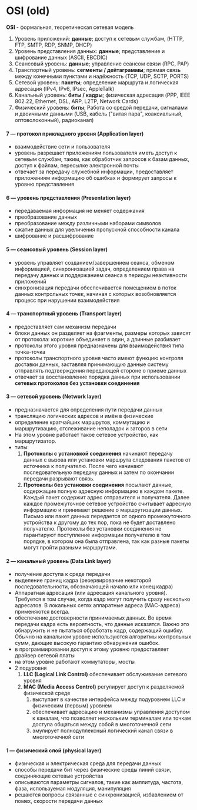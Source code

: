 # OSI (old)

**OSI** - формальная, теоретическая сетевая модель

1. Уровень приложений: **данные**; доступ к сетевым службам, (HTTP, FTP, SMTP, RDP, SNMP, DHCP)
2. Уровень представления данных: **данные**; представление и шифрование данных (ASCII, EBCDIC)
3. Сеансовый уровень: **данные**; управление сеансом связи (RPC, PAP)
4. Транспортный уровень: **сегменты / дейтаграммы**; прямая связь между конечными пунктами и надёжность (TCP, UDP, SCTP, PORTS)
5. Сетевой уровень: **пакеты**; определение маршрута и логическая адресация (IPv4, IPv6, IPsec, AppleTalk)
6. Канальный уровень: **биты / кадры**; физическая адресация (PPP, IEEE 802.22, Ethernet, DSL, ARP, L2TP, Network Cards)
7. Физический уровень: **биты**; Работа со средой передачи, сигналами и двоичными данными (USB, кабель ("витая пара", коаксиальный, оптоволоконный), радиоканал)

#### 7 — протокол прикладного уровня (Application layer) <a href="#7-protokol-prikladnogo-urovnya-application-layer" id="7-protokol-prikladnogo-urovnya-application-layer"></a>

* взаимодействие сети и пользователя
* уровень разрешает приложениям пользователя иметь доступ к сетевым службам, таким, как обработчик запросов к базам данных, доступ к файлам, пересылке электронной почты
* отвечает за передачу служебной информации, предоставляет приложениям информацию об ошибках и формирует запросы к уровню представления

#### 6 — уровень представления (Presentation layer) <a href="#6-uroven-predstavleniya-presentation-layer" id="6-uroven-predstavleniya-presentation-layer"></a>

* передаваемая информация не меняет содержания
* преобразование данных
* преобразование между различными наборами символов
* сжатие данных для увеличения пропускной способности канала
* шифрование и расшифрование

#### 5 — сеансовый уровень (Session layer) <a href="#5-seansovyi-uroven-session-layer" id="5-seansovyi-uroven-session-layer"></a>

* уровень управляет созданием/завершением сеанса, обменом информацией, синхронизацией задач, определением права на передачу данных и поддержанием сеанса в периоды неактивности приложений
* синхронизация передачи обеспечивается помещением в поток данных контрольных точек, начиная с которых возобновляется процесс при нарушении взаимодействия

#### 4 — транспортный уровень (Transport layer) <a href="#4-transportnyi-uroven-transport-layer" id="4-transportnyi-uroven-transport-layer"></a>

* предоставляет сам механизм передачи
* блоки данных он разделяет на фрагменты, размеры которых зависят от протокола: короткие объединяет в один, а длинные разбивает
* протоколы этого уровня предназначены для взаимодействия типа точка-точка
* протоколы транспортного уровня часто имеют функцию контроля доставки данных, заставляя принимающую данные систему отправлять подтверждения передающей стороне о приеме данных
* отвечает за восстановление порядка данных при использовании **сетевых протоколов без установки соединения**

#### 3 — сетевой уровень (Network layer) <a href="#3-setevoi-uroven-network-layer" id="3-setevoi-uroven-network-layer"></a>

* предназначается для определения пути передачи данных
* трансляцию логических адресов и имён в физические
* определение кратчайших маршрутов, коммутацию и маршрутизацию, отслеживание неполадок и заторов в сети
* На этом уровне работает такое сетевое устройство, как маршрутизатор.
* типы:
  1. **Протоколы с установкой соединения** начинают передачу данных с вызова или установки маршрута следования пакетов от источника к получателю. После чего начинают последовательную передачу данных и затем по окончании передачи разрывают связь.
  2. **Протоколы без установки соединения** посылают данные, содержащие полную адресную информацию в каждом пакете. Каждый пакет содержит адрес отправителя и получателя. Далее каждое промежуточное сетевое устройство считывает адресную информацию и принимает решение о маршрутизации данных. Письмо или пакет данных передается от одного промежуточного устройства к другому до тех пор, пока не будет доставлено получателю. Протоколы без установки соединения не гарантируют поступление информации получателю в том порядке, в котором она была отправлена, так как разные пакеты могут пройти разными маршрутами.

#### 2 — канальный уровень (Data Link layer) <a href="#2-kanalnyi-uroven-data-link-layer" id="2-kanalnyi-uroven-data-link-layer"></a>

* получение доступа к среде передачи
* выделение границ кадра (резервирование некоторой последовательности, обозначающей начало или конец кадра)
* Аппаратная адресация (или адресация канального уровня). Требуется в том случае, когда кадр могут получить сразу несколько адресатов. В локальных сетях аппаратные адреса (MAC-адреса) применяются всегда.
* обеспечение достоверности принимаемых данных. Во время передачи кадра есть вероятность, что данные исказятся. Важно это обнаружить и не пытаться обработать кадр, содержащий ошибку. Обычно на канальном уровне используются алгоритмы контрольных сумм, дающие высокую гарантию обнаружения ошибок.
* в программировании доступ к этому уровню предоставляет драйвер сетевой платы
* на этом уровне работают коммутаторы, мосты
* 2 подуровня
  1. **LLC (Logical Link Control)** обеспечивает обслуживание сетевого уровня
  2. **MAC (Media Access Control)** регулирует доступ к разделяемой физической среде
     1. выступает в качестве интерфейса между подуровнем LLC и физическим (первым) уровнем
     2. обеспечивает адресацию и механизмы управления доступом к каналам, что позволяет нескольким терминалам или точкам доступа общаться между собой в многоточечной сети
     3. эмулирует полнодуплексный логический канал связи в многоточечной сети

#### 1 — физический слой (physical layer) <a href="#1-fizicheskii-sloi-physical-layer" id="1-fizicheskii-sloi-physical-layer"></a>

* физическая и электрическая среда для передачи данных
* способы передачи бит через физические среды линий связи, соединяющие сетевые устройства
* описываются параметры сигналов, такие как амплитуда, частота, фаза, используемая модуляция, манипуляция
* решаются вопросы связанные с синхронизацией, избавлением от помех, скорости передачи данных
